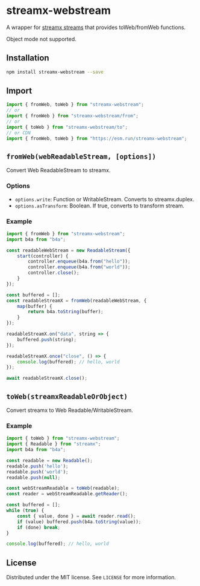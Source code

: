 # streamx-webstream

A wrapper for [streamx streams](https://github.com/mafintosh/streamx#readme) that provides toWeb/fromWeb functions.

Object mode not supported.

## Installation

```sh
npm install streamx-webstream --save
```

## Import

```javascript
import { fromWeb, toWeb } from "streamx-webstream";
// or
import { fromWeb } from "streamx-webstream/from";
// or
import { toWeb } from "streamx-webstream/to";
// or CDN
import { fromWeb, toWeb } from "https://esm.run/streamx-webstream";
```

## `fromWeb(webReadableStream, [options])`

Convert Web ReadableStream to streamx.

### Options

- `options.write`: Function or WritableStream. Converts to streamx.duplex.
- `options.asTransform`: Boolean. If true, converts to transform stream.

### Example

```javascript
import { fromWeb } from "streamx-webstream";
import b4a from "b4a";

const readableWebStream = new ReadableStream({
    start(controller) {
        controller.enqueue(b4a.from("hello"));
        controller.enqueue(b4a.from("world"));
        controller.close();
    }
});

const buffered = [];
const readableStreamX = fromWeb(readableWebStream, {
    map(buffer) {
        return b4a.toString(buffer);
    }
});

readableStreamX.on("data", string => {
    buffered.push(string);
});

readableStreamX.once("close", () => {
    console.log(buffered); // hello, world
});

await readableStreamX.close();
```

## `toWeb(streamxReadableOrObject)`

Convert streamx to Web Readable/WritableStream.

### Example

```javascript
import { toWeb } from "streamx-webstream";
import { Readable } from "streamx";
import b4a from "b4a";

const readable = new Readable();
readable.push('hello');
readable.push('world');
readable.push(null);

const webStreamReadable = toWeb(readable);
const reader = webStreamReadable.getReader();

const buffered = [];
while (true) {
    const { value, done } = await reader.read();
    if (value) buffered.push(b4a.toString(value));
    if (done) break;
}

console.log(buffered); // hello, world
```

## License

Distributed under the MIT license. See `LICENSE` for more information.
